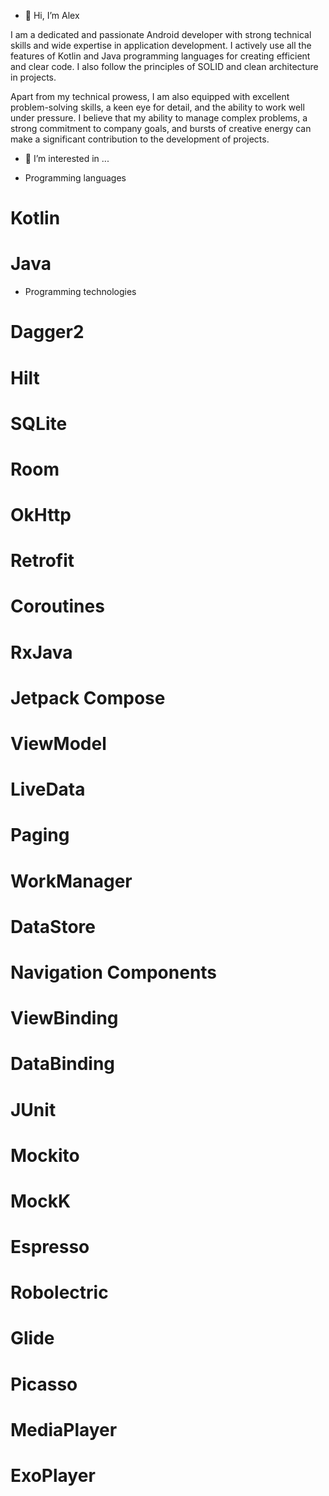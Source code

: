 - 👋 Hi, I’m Alex

I am a dedicated and passionate Android developer with strong technical skills and wide expertise in application development. I actively use all the features of Kotlin and Java programming languages for creating efficient and clear code. I also follow the principles of SOLID and clean architecture in projects.

Apart from my technical prowess, I am also equipped with excellent problem-solving skills, a keen eye for detail, and the ability to work well under pressure. I believe that my ability to manage complex problems, a strong commitment to company goals, and bursts of creative energy can make a significant contribution to the development of projects.

- 👀 I’m interested in ...

- Programming languages
# Kotlin
# Java

- Programming technologies
# Dagger2
# Hilt
# SQLite
# Room
# OkHttp
# Retrofit
# Coroutines
# RxJava
# Jetpack Compose
# ViewModel
# LiveData
# Paging
# WorkManager
# DataStore
# Navigation Components
# ViewBinding
# DataBinding
# JUnit
# Mockito
# MockK
# Espresso
# Robolectric
# Glide
# Picasso
# MediaPlayer
# ExoPlayer

<!---
alexandrio2023/alexandrio2023 is a ✨ special ✨ repository because its `README.md` (this file) appears on your GitHub profile.
You can click the Preview link to take a look at your changes.
--->
